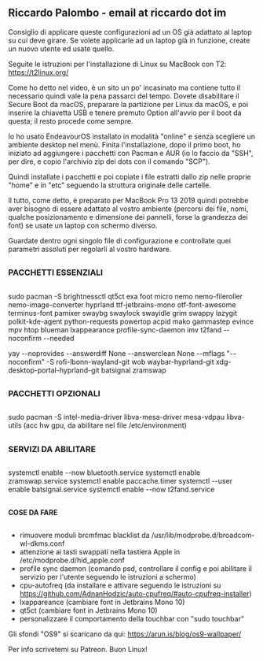 ## Riccardo Palombo - email at riccardo dot im

Consiglio di applicare queste configurazioni ad un OS già adattato al laptop su cui deve girare. Se volete applicarle ad un laptop già in funzione, create un nuovo utente ed usate quello.

Seguite le istruzioni per l'installazione di Linux su MacBook con T2: https://t2linux.org/

Come ho detto nel video, è un sito un po' incasinato ma contiene tutto il necessario quindi vale la pena passarci del tempo. Dovete disabilitare il Secure Boot da macOS, preparare la partizione per Linux da macOS, e poi inserire la chiavetta USB e tenere premuto Option all'avvio per il boot da questa; il resto procede come sempre.

Io ho usato EndeavourOS installato in modalità "online" e senza scegliere un ambiente desktop nel menù. Finita l'installazione, dopo il primo boot, ho iniziato ad aggiungere i pacchetti con Pacman e AUR (io lo faccio da "SSH", per dire, e copio l'archivio zip dei dots con il comando "SCP").

Quindi installate i pacchetti e poi copiate i file estratti dallo zip nelle proprie "home" e in "etc" seguendo la struttura originale delle cartelle.

Il tutto, come detto, è preparato per MacBook Pro 13 2019 quindi potrebbe aver bisogno di essere adattato al vostro ambiente (percorsi dei file, nomi, qualche posizionamento e dimensione dei pannelli, forse la grandezza dei font) se usate un laptop con schermo diverso.

Guardate dentro ogni singolo file di configurazione e controllate quei parametri assoluti per regolarli al vostro hardware.


##
### PACCHETTI ESSENZIALI
##

sudo pacman -S brightnessctl qt5ct exa foot micro nemo nemo-fileroller nemo-image-converter hyprland ttf-jetbrains-mono otf-font-awesome terminus-font pamixer swaybg swaylock swayidle grim swappy lazygit polkit-kde-agent python-requests powertop acpid mako gammastep evince mpv htop blueman lxappearance profile-sync-daemon imv t2fand --noconfirm --needed

yay --noprovides --answerdiff None --answerclean None --mflags "--noconfirm" -S rofi-lbonn-wayland-git wob waybar-hyprland-git xdg-desktop-portal-hyprland-git batsignal zramswap

##
### PACCHETTI OPZIONALI
##

sudo pacman -S intel-media-driver libva-mesa-driver mesa-vdpau libva-utils (acc hw gpu, da abilitare nel file /etc/environment)

##
### SERVIZI DA ABILITARE
##

systemctl enable --now bluetooth.service
systemctl enable zramswap.service
systemctl enable paccache.timer
systemctl --user enable batsignal.service
systemctl enable --now t2fand.service

##
#### COSE DA FARE
##

- rimuovere moduli brcmfmac blacklist da /usr/lib/modprobe.d/broadcom-wl-dkms.conf
- attenzione ai tasti swappati nella tastiera Apple in /etc/modprobe.d/hid_apple.conf
- profile sync daemon (comando psd, controllare il config e poi abilitare il servizio per l'utente seguendo le istruzioni a schermo)
- cpu-autofreq (da installare e attivare seguendo le istruzioni su https://github.com/AdnanHodzic/auto-cpufreq/#auto-cpufreq-installer)
- lxappareance (cambiare font in Jetbrains Mono 10)
- qt5ct (cambiare font in Jetbrains Mono 10)
- personalizzare il comportamento della touchbar con "sudo touchbar"

Gli sfondi "OS9" si scaricano da qui: https://arun.is/blog/os9-wallpaper/

Per info scrivetemi su Patreon. Buon Linux!
